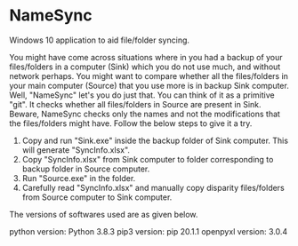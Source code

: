 # NameSync

Windows 10 application to aid file/folder syncing.

You might have come across situations where in you had a backup of your files/folders in a computer (Sink) which you do not use much, and without network perhaps. You might want to compare whether all the files/folders in your main computer (Source) that you use more is in backup Sink computer.
Well, "NameSync" let's you do just that. You can think of it as a primitive "git". It checks whether all files/folders in Source are present in Sink. Beware, NameSync checks only the names and not the modifications that the files/folders might have. Follow the below steps to give it a try.

1. Copy and run "Sink.exe" inside the backup folder of Sink computer. This will generate "SyncInfo.xlsx".
2. Copy "SyncInfo.xlsx" from Sink computer to folder corresponding to backup folder in Source computer.
3. Run "Source.exe" in the folder.
4. Carefully read "SyncInfo.xlsx" and manually copy disparity files/folders from Source computer to Sink computer.

The versions of softwares used are as given below.

python version:   Python 3.8.3
pip3 version:     pip 20.1.1
openpyxl version: 3.0.4